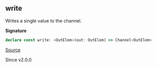 ## write

Writes a single value to the channel.

**Signature**

```ts
declare const write: <OutElem>(out: OutElem) => Channel<OutElem>
```

[Source](https://github.com/Effect-TS/effect/tree/main/packages/effect/src/Channel.ts#L2199)

Since v2.0.0